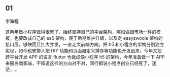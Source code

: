 ## 01
李海程

这两年做小程序做得很累了，始终坚持自己的平台架构，哪怕做跟市场一样的模板，也要改成自己的 es6 架构，便于后期维护升级，以及走 easyswoole 架构的接口层，够快而且扛大并发，一直走大前端方向，把 h5 和小程序的架构分别独立实现，如今也安排人把 DIY 功能和页面自定义排序等功能也开发出来，今年又把跨平台开发 APP 的语言 flutter 也做成像小程序 h5 的架构，今年准备做一下 APP 来服务商家端，不知道这样的方向对不对，同行都说小程序创业已经死了，迷茫……

